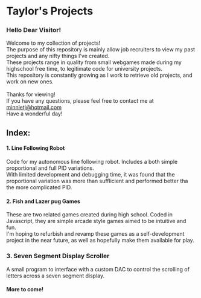 # Taylor's Projects 
### Hello Dear Visitor!

Welcome to my collection of projects!\
The purpose of this repository is mainly allow job recruiters to view my past projects and any nifty things I've created.\
These projects range in quality from small webgames made during my highschool free time, to legitimate code for university projects.\
This repository is constantly growing as I work to retrieve old projects, and work on new ones.\
\
Thanks for viewing!\
If you have any questions, please feel free to contact me at minnietj@hotmail.com\
Have a wonderful day!


## Index:
#### 1. Line Following Robot
Code for my autonomous line following robot. Includes a both simple proportional and full PID variations.\
With limited development and debugging time, it was found that the proportional variation was more than sufflicient and performed better tha the more complicated PID. 
#### 2. Fish and Lazer pug Games
These are two related games created during high school. Coded in Javascript, they are simple arcade style games aimed to be intuitive and fun.\
I'm hoping to refurbish and revamp these games as a self-development project in the near future, as well as hopefully make them available for play.
### 3. Seven Segment Display Scroller
A small program to interface with a custom DAC to control the scrolling of letters across a seven segment display.
#### More to come!

